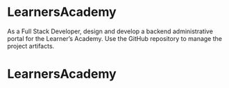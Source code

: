 # LearnersAcademy
As a Full Stack Developer, design and develop a backend administrative portal for the Learner’s Academy. Use the GitHub repository to manage the project artifacts. 
# LearnersAcademy
